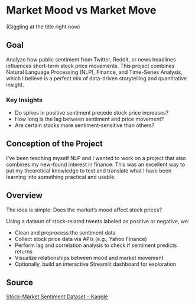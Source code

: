 # Market Mood vs Market Move
(Giggling at the title right now)

## Goal
Analyze how public sentiment from Twitter, Reddit, or news headlines influences short-term stock price movements. This project combines Natural Language Processing (NLP), Finance, and Time-Series Analysis, which I believe is a perfect mix of data-driven storytelling and quantitative insight.

### Key Insights 

- Do spikes in positive sentiment precede stock price increases?
- How long is the lag between sentiment and price movement?
- Are certain stocks more sentiment-sensitive than others?

## Conception of the Project 
I've been teaching myself NLP and I wanted to work on a project that also combines my new-found interest in finance. This was an excellent way to put my theoretical knowledge to test and translate what I have been learning into something practical and usable. 

## Overview 
The idea is simple:
Does the market’s mood affect stock prices?

Using a dataset of stock-related tweets labeled as positive or negative, we:

- Clean and preprocess the sentiment data
- Collect stock price data via APIs (e.g., Yahoo Finance)
- Perform lag and correlation analysis to check if sentiment predicts returns
- Visualize relationships between mood and market movement
- Optionally, build an interactive Streamlit dashboard for exploration

## Source 
[Stock-Market Sentiment Dataset – Kaggle](https://www.kaggle.com/datasets/yashchaudhary007/stock-market-sentiment-dataset)
